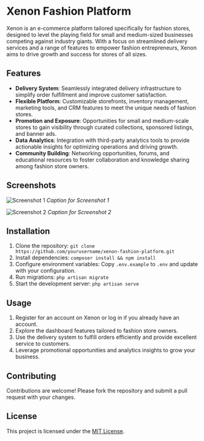 # Xenon Fashion Platform

Xenon is an e-commerce platform tailored specifically for fashion stores, designed to level the playing field for small and medium-sized businesses competing against industry giants. With a focus on streamlined delivery services and a range of features to empower fashion entrepreneurs, Xenon aims to drive growth and success for stores of all sizes.

## Features

- **Delivery System**: Seamlessly integrated delivery infrastructure to simplify order fulfillment and improve customer satisfaction.
- **Flexible Platform**: Customizable storefronts, inventory management, marketing tools, and CRM features to meet the unique needs of fashion stores.
- **Promotion and Exposure**: Opportunities for small and medium-scale stores to gain visibility through curated collections, sponsored listings, and banner ads.
- **Data Analytics**: Integration with third-party analytics tools to provide actionable insights for optimizing operations and driving growth.
- **Community Building**: Networking opportunities, forums, and educational resources to foster collaboration and knowledge sharing among fashion store owners.

## Screenshots

![Screenshot 1](/screenshots/screenshot1.png)
*Caption for Screenshot 1*

![Screenshot 2](/screenshots/screenshot2.png)
*Caption for Screenshot 2*

## Installation

1. Clone the repository: `git clone https://github.com/yourusername/xenon-fashion-platform.git`
2. Install dependencies: `composer install && npm install`
3. Configure environment variables: Copy `.env.example` to `.env` and update with your configuration.
4. Run migrations: `php artisan migrate`
5. Start the development server: `php artisan serve`

## Usage

1. Register for an account on Xenon or log in if you already have an account.
2. Explore the dashboard features tailored to fashion store owners.
3. Use the delivery system to fulfill orders efficiently and provide excellent service to customers.
4. Leverage promotional opportunities and analytics insights to grow your business.

## Contributing

Contributions are welcome! Please fork the repository and submit a pull request with your changes.

## License

This project is licensed under the [MIT License](LICENSE).

